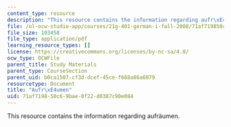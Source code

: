 ```yaml
---
content_type: resource
description: "This resource contains the information regarding aufr\xE4umen."
file: /ol-ocw-studio-app/courses/21g-401-german-i-fall-2008/71af719850c69bae0f22d0387c90e084_MIT21G_401F08_aufraumen.pdf
file_size: 103458
file_type: application/pdf
learning_resource_types: []
license: https://creativecommons.org/licenses/by-nc-sa/4.0/
ocw_type: OCWFile
parent_title: Study Materials
parent_type: CourseSection
parent_uid: b0ca1507-cf3d-dcef-45ce-f688a86a6079
resourcetype: Document
title: "Aufr\xE4umen"
uid: 71af7198-50c6-9bae-0f22-d0387c90e084
---
```

This resource contains the information regarding aufräumen.
